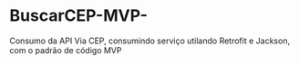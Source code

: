 # BuscarCEP-MVP-
Consumo da API Via CEP, consumindo serviço utilando Retrofit e Jackson, com o padrão de código MVP
